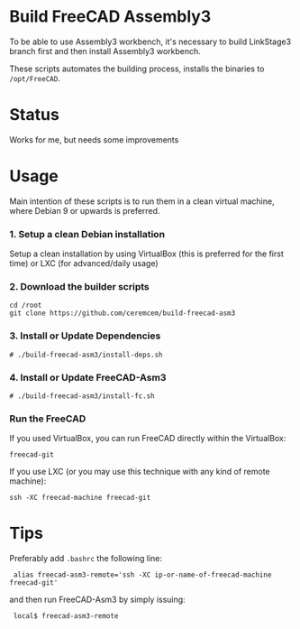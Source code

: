 # Build FreeCAD Assembly3

To be able to use Assembly3 workbench, it's necessary to build LinkStage3 branch first and then install Assembly3 workbench. 

These scripts automates the building process, installs the binaries to `/opt/FreeCAD`. 

# Status 

Works for me, but needs some improvements

# Usage 

Main intention of these scripts is to run them in a clean virtual machine, where Debian 9 or upwards is preferred. 

### 1. Setup a clean Debian installation 

Setup a clean installation by using VirtualBox (this is preferred for the first time) or LXC (for advanced/daily usage)

### 2. Download the builder scripts

```
cd /root
git clone https://github.com/ceremcem/build-freecad-asm3
```

### 3. Install or Update Dependencies


```console
# ./build-freecad-asm3/install-deps.sh
```

### 4. Install or Update FreeCAD-Asm3


```console
# ./build-freecad-asm3/install-fc.sh 
```

### Run the FreeCAD

If you used VirtualBox, you can run FreeCAD directly within the VirtualBox: 

```
freecad-git
```

If you use LXC (or you may use this technique with any kind of remote machine):

```
ssh -XC freecad-machine freecad-git
```

# Tips 

Preferably add `.bashrc` the following line: 
 
     alias freecad-asm3-remote='ssh -XC ip-or-name-of-freecad-machine freecad-git'
 
and then run FreeCAD-Asm3 by simply issuing: 
 
     local$ freecad-asm3-remote 
 
